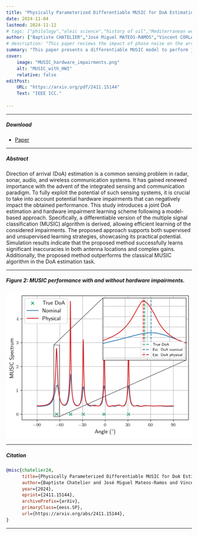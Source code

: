 ```yaml
---
title: "Physically Parameterized Differentiable MUSIC for DoA Estimation with Uncalibrated Arrays" 
date: 2024-11-04
lastmod: 2024-11-12
# tags: ["philology","oleic science","history of oil","Mediterranean world"]
author: ["Baptiste CHATELIER","José Miguel MATEOS-RAMOS","Vincent CORLAY","Christian HAGER","Matthieu CRUSSIERE","Henk WYMEERSCH","Luc LE MAGOAROU"]
# description: "This paper reviews the impact of phase noise on the array factor. Published in IEEE WCNC 2023" 
summary: "This paper presents a differentiable MUSIC model to perform joint DoA and harwdare impairments mitigation. Accepted to IEEE ICC 2025." 
cover:
    image: "MUSIC_hardware_impairments.png"
    alt: "MUSIC_with_HWI"
    relative: false
editPost:
    URL: "https://arxiv.org/pdf/2411.15144"
    Text: "IEEE ICC."

---
```


---

##### Download

+ [Paper](https://arxiv.org/pdf/2411.15144)
<!-- + [Slides](slides.pdf) -->

---

##### Abstract

Direction of arrival (DoA) estimation is a common sensing problem in radar, sonar, audio, and wireless communication systems. It has gained renewed importance with the advent of the integrated sensing and communication paradigm. To fully exploit the potential of such sensing systems, it is crucial to take into account potential hardware impairments that can negatively impact the obtained performance. This study introduces a joint DoA estimation and hardware impairment learning scheme following a model-based approach. Specifically, a differentiable version of the multiple signal classification (MUSIC) algorithm is derived, allowing efficient learning of the considered impairments. The proposed approach supports both supervised and unsupervised learning strategies, showcasing its practical potential. Simulation results indicate that the proposed method successfully learns significant inaccuracies in both antenna locations and complex gains. Additionally, the proposed method outperforms the classical MUSIC algorithm in the DoA estimation task.

---

##### Figure 2: MUSIC performance with and without hardware impairments.

![](MUSIC_hardware_impairments.png)

---

##### Citation

```BibTeX
@misc{chatelier24,
      title={Physically Parameterized Differentiable MUSIC for DoA Estimation with Uncalibrated Arrays}, 
      author={Baptiste Chatelier and José Miguel Mateos-Ramos and Vincent Corlay and Christian Häger and Matthieu Crussière and Henk Wymeersch and Luc Le Magoarou},
      year={2024},
      eprint={2411.15144},
      archivePrefix={arXiv},
      primaryClass={eess.SP},
      url={https://arxiv.org/abs/2411.15144}, 
}
```

---